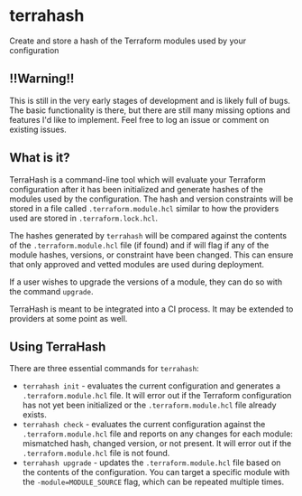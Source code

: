 # terrahash

Create and store a hash of the Terraform modules used by your configuration

## !!Warning!!

This is still in the very early stages of development and is likely full of bugs. The basic functionality is there, but there are still many missing options and features I'd like to implement. Feel free to log an issue or comment on existing issues.

## What is it?

TerraHash is a command-line tool which will evaluate your Terraform configuration after it has been initialized and generate hashes of the modules used by the configuration. The hash and version constraints will be stored in a file called `.terraform.module.hcl` similar to how the providers used are stored in `.terraform.lock.hcl`.

The hashes generated by `terrahash` will be compared against the contents of the `.terraform.module.hcl` file (if found) and if will flag if any of the module hashes, versions, or constraint have been changed. This can ensure that only approved and vetted modules are used during deployment.

If a user wishes to upgrade the versions of a module, they can do so with the command `upgrade`.

TerraHash is meant to be integrated into a CI process. It may be extended to providers at some point as well.

## Using TerraHash

There are three essential commands for `terrahash`:

* `terrahash init` - evaluates the current configuration and generates a `.terraform.module.hcl` file. It will error out if the Terraform configuration has not yet been initialized or the `.terraform.module.hcl` file already exists.
* `terrahash check` - evaluates the current configuration against the `.terraform.module.hcl` file and reports on any changes for each module: mismatched hash, changed version, or not present. It will error out if the `.terraform.module.hcl` file is not found.
* `terrahash upgrade` - updates the `.terraform.module.hcl` file based on the contents of the configuration. You can target a specific module with the `-module=MODULE_SOURCE` flag, which can be repeated multiple times.
